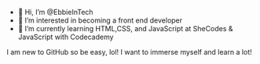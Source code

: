 - 👋 Hi, I’m @EbbieInTech
- 👀 I’m interested in becoming a front end developer
- 🌱 I’m currently learning HTML,CSS, and JavaScript at SheCodes & JavaScript with Codecademy

I am new to GitHub so be easy, lol! I want to immerse myself and learn a lot!

<!---
EbbieInTech/EbbieInTech is a ✨ special ✨ repository because its `README.md` (this file) appears on your GitHub profile.
You can click the Preview link to take a look at your changes.
--->
